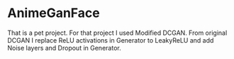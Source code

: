 # AnimeGanFace
That is a pet project. For that project I used Modified DCGAN. From original DCGAN I replace ReLU activations in Generator to LeakyReLU 
and add Noise layers and Dropout in Generator.
